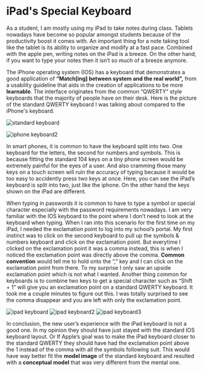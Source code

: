# iPad's Special Keyboard

As a student, I am mostly using my iPad to take notes during class. Tablets nowadays have become so popular amongst students because of the productivity boost it comes with. An important thing for a note taking tool like the tablet is its ability to organize and modify at a fast pace. Combined with the apple pen, writing notes on the iPad is a breeze. On the other hand, if you want to type your notes then it isn’t so much of a breeze anymore. 

The iPhone operating system (IOS) has a keyboard that demonstrates a good application of **“Match[ing] between system and the real world”,** from a usability guideline that aids in the creation of applications to be more **learnable**. The interface originates from the common “QWERTY” style keyboards that the majority of people have on their desk. Here is the picture of the standard QWERTY keyboard I was talking about compared to the iPhone's keyboard.  

![standard keyboard](/ux-portfolio-laile823/assets/qwerty.jpeg)

![iphone keyboard2](/ux-portfolio-laile823/assets/iphonekeyboard.jpeg)


In smart phones, it is common to have the keyboard split into two. One keyboard for the letters, the second for numbers and symbols. This is because fitting the standard 104 keys on a tiny phone screen would be extremely painful for the eyes of a user. And also cramming those many keys on a touch screen will ruin the accuracy of typing because it would be too easy to accidently press two keys at once.  Here, you can see the iPad’s keyboard is split into two, just like the iphone. On the other hand the keys shown on the iPad are different.

When typing in passwords it is common to have to type a symbol or special character especially with the password requirements nowadays. I am very familiar with the IOS keyboard to the point where I don’t need to look at the keyboard when typing. When I ran into this scenario for the first time on my iPad, I needed the exclamation point to log into my school’s portal. My first instinct was to click on the second keyboard to pull up the symbols & numbers keyboard and click on the exclamation point. But everytime I clicked on the exclamation point it was a comma instead, this is when I noticed the exclamation point was directly above the comma. **Common convention** would tell me to hold onto the “,” key and I can click on the exclamation point from there. To my surprise I only saw an upside exclamation point which is not what I wanted. Another thing common for keyboards is to combine two keys to get a special character such as “Shift + 1” will give you an exclamation point on a standard QWERTY keyboard. It took me a couple minutes to figure out this. I was totally surprised to see the comma disappear and you are left with only the exclamation point.

![ipad keyboard](/ux-portfolio-laile823/assets/IMG_0188.jpeg)
![ipad keyboard2](/ux-portfolio-laile823/assets/IMG_0189.jpeg)
![ipad keyboard3](/ux-portfolio-laile823/assets/IMG_0190.jpeg)

In conclusion, the new user’s experience with the iPad keyboard is not a good one. In my opinion they should have just stayed with the standard IOS keyboard layout. Or If Apple’s goal was to make the iPad keyboard closer to the standard QWERTY they should have had the exclamation point above the 1 instead of the comma with all the symbols following suit. This would have way better fit the **model image** of the standard keyboard and resulted with a **conceptual model** that was very different from the mental one.









